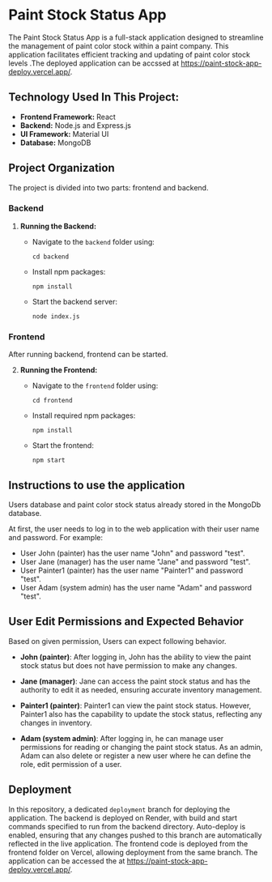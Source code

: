 # Paint Stock Status App

The Paint Stock Status App is a full-stack application designed to streamline the management of paint color stock within a paint company. This application facilitates efficient tracking and updating of paint color stock levels .The deployed application can be accssed at https://paint-stock-app-deploy.vercel.app/.

## Technology Used In This Project:

- **Frontend Framework:** React
- **Backend:** Node.js and Express.js
- **UI Framework:** Material UI
- **Database:** MongoDB

## Project Organization

The project is divided into two parts: frontend and backend.

### Backend

1. **Running the Backend:**

   - Navigate to the `backend` folder using:
     ```
     cd backend
     ```
   - Install npm packages:
     ```
     npm install
     ```
   - Start the backend server:
     ```
     node index.js
     ```

### Frontend

After running backend, frontend can be started.

2. **Running the Frontend:**

   - Navigate to the `frontend` folder using:

     ```
     cd frontend

     ```

   - Install required npm packages:

     ```
     npm install

     ```

   - Start the frontend:
     ```
     npm start
     ```

## Instructions to use the application

Users database and paint color stock status already stored in the MongoDb database.

At first, the user needs to log in to the web application with their user name and password. For example:

- User John (painter) has the user name "John" and password "test".
- User Jane (manager) has the user name "Jane" and password "test".
- User Painter1 (painter) has the user name "Painter1" and password "test".
- User Adam (system admin) has the user name "Adam" and password "test".

## User Edit Permissions and Expected Behavior

Based on given permission, Users can expect following behavior.

- **John (painter)**: After logging in, John has the ability to view the paint stock status but does not have permission to make any changes.

- **Jane (manager)**: Jane can access the paint stock status and has the authority to edit it as needed, ensuring accurate inventory management.

- **Painter1 (painter)**: Painter1 can view the paint stock status. However, Painter1 also has the capability to update the stock status, reflecting any changes in inventory.

- **Adam (system admin)**: After logging in, he can manage user permissions for reading or changing the paint stock status. As an admin, Adam can also delete or register a new user where he can define the role, edit permission of a user.

## Deployment

In this repository, a dedicated `deployment` branch for deploying the application. The backend is deployed on Render, with build and start commands specified to run from the backend directory. Auto-deploy is enabled, ensuring that any changes pushed to this branch are automatically reflected in the live application. The frontend code is deployed from the frontend folder on Vercel, allowing deployment from the same branch. The application can be accessed the at https://paint-stock-app-deploy.vercel.app/.
